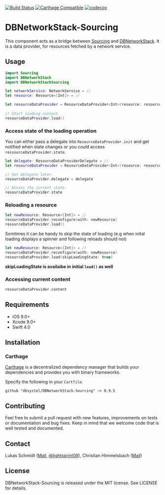 [![Build Status](https://travis-ci.org/dbsystel/DBNetworkStack-Sourcing.svg?branch=develop)](https://travis-ci.org/dbsystel/DBNetworkStack-Sourcing)
[![Carthage Compatible](https://img.shields.io/badge/Carthage-compatible-4BC51D.svg?style=flat)](https://github.com/Carthage/Carthage)
[![codecov](https://codecov.io/gh/dbsystel/DBNetworkStack-Sourcing/branch/develop/graph/badge.svg)](https://codecov.io/gh/dbsystel/DBNetworkStack-Sourcing)

# DBNetworkStack-Sourcing

This component acts as a bridge between [Sourcing](https://github.com/lightsprint09/Sourcing) and [DBNetworkStack](https://github.com/dbsystel/DBNetworkStack). It is a data provider, for resources fetched by a network service. 

## Usage
```swift
import Sourcing
import DBNetworkStack
import DBNetworkStackSourcing

let networkService: NetworkService = //
let resource: Resource<[Int]> = //

let resourceDataProvider = ResourceDataProvider<Int>(resource: resource, networkService: networkService)
        
// Start loading content
resourceDataProvider.load()
```

### Access state of the loading operation
You can either pass a delegate into `ResourceDataProvider.init` and get notified when state changes or you could access `ressourceDataProvider.state`.

```swift
let delegate: ResourceDataProviderDelegate = //
let resourceDataProvider = ResourceDataProvider<Int>(resource: resource, networkService: networkService, delegate: delegate)

// Set delegate later.
resourceDataProvider.delegate = delegate

// Access the current state.
resourceDataProvider.state
```

### Reloading a resource
```swift
let newResource: Resource<[Int]> = //
resourceDataProvider.reconfigure(with: newResource)
resourceDataProvider.load()
```

Somtimes it can be handy to skip the state of loading (e.g when inital loading displays a spinner and following reloads should not)
```swift
let newResource: Resource<[Int]> = //
resourceDataProvider.reconfigure(with: newResource)
resourceDataProvider.load(skipLoadingState: true)
```
**skipLoadingState is availaibe in initial `load()` as well**

### Accessing current content
```swift
resourceDataProvider.content
```

## Requirements
- iOS 9.0+
- Xcode 9.0+
- Swift 4.0

## Installation

### Carthage

[Carthage](https://github.com/Carthage/Carthage) is a decentralized dependency manager that builds your dependencies and provides you with binary frameworks.

Specify the following in your `Cartfile`:

```ogdl
github "dbsystel/DBNetworkStack-Sourcing" ~> 0.9.5
```
## Contributing
Feel free to submit a pull request with new features, improvements on tests or documentation and bug fixes. Keep in mind that we welcome code that is well tested and documented.

## Contact
Lukas Schmidt ([Mail](mailto:lukas.la.schmidt@deutschebahn.com), [@lightsprint09](https://twitter.com/lightsprint09)), 
Christian Himmelsbach ([Mail](mailto:christian.himmelsbach@deutschebahn.com))

## License
DBNetworkStack-Sourcing is released under the MIT license. See LICENSE for details.
